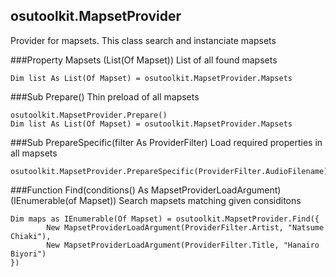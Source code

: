 osutoolkit.MapsetProvider
-------------------------
Provider for mapsets. This class search and instanciate mapsets

###Property Mapsets (List(Of Mapset))
List of all found mapsets
```
Dim list As List(Of Mapset) = osutoolkit.MapsetProvider.Mapsets
```

###Sub Prepare()
Thin preload of all mapsets
```
osutoolkit.MapsetProvider.Prepare()
Dim list As List(Of Mapset) = osutoolkit.MapsetProvider.Mapsets
```

###Sub PrepareSpecific(filter As ProviderFilter)
Load required properties in all mapsets
```
osutoolkit.MapsetProvider.PrepareSpecific(ProviderFilter.AudioFilename)
```

###Function Find(conditions() As MapsetProviderLoadArgument) (IEnumerable(of Mapset))
Search mapsets matching given considitons
```
Dim maps as IEnumerable(Of Mapset) = osutoolkit.MapsetProvider.Find({
		New MapsetProviderLoadArgument(ProviderFilter.Artist, "Natsume Chiaki"),
		New MapsetProviderLoadArgument(ProviderFilter.Title, "Hanairo Biyori")
})